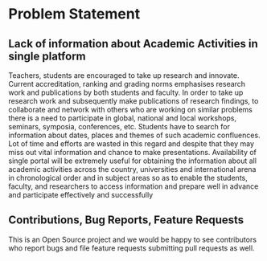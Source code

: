 Problem Statement
==================

Lack of information about Academic Activities in single platform
------------------------------------------------------------------------------------

Teachers, students are encouraged to take up research and innovate. Current accreditation, ranking and grading norms emphasises research work and publications by both students and faculty. 
In order to take up research work and subsequently make publications of research findings, to collaborate and network with others who are working on similar problems there is a need to participate in global, national and local workshops, seminars, symposia, conferences, etc. 
Students have to search for information about dates, places and themes of such academic confluences. Lot of time and efforts are wasted in this regard and despite that they may miss out vital information and chance to make presentations.
Availability of single portal will be extremely useful for obtaining the information about all academic activities across the country, universities and international arena in chronological order and in subject areas so as to enable the students, faculty, and researchers to access information and prepare well in advance and participate effectively and successfully

Contributions, Bug Reports, Feature Requests
---------------------------------------------------------

This is an Open Source project and we would be happy to see contributors who report bugs and file feature requests submitting pull requests as well.